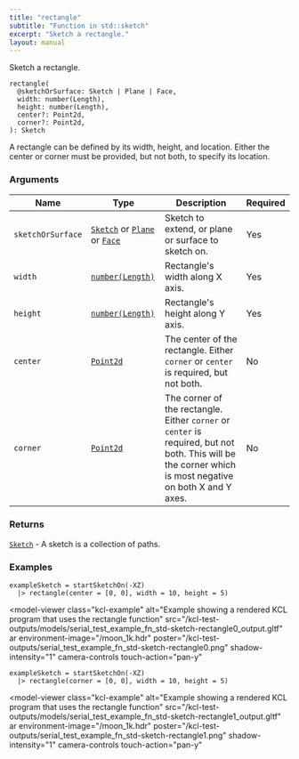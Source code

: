 ```yaml
---
title: "rectangle"
subtitle: "Function in std::sketch"
excerpt: "Sketch a rectangle."
layout: manual
---
```


Sketch a rectangle.

```kcl
rectangle(
  @sketchOrSurface: Sketch | Plane | Face,
  width: number(Length),
  height: number(Length),
  center?: Point2d,
  corner?: Point2d,
): Sketch
```

A rectangle can be defined by its width, height, and location. Either the center or corner must be provided, but not both, to specify its location.

### Arguments

| Name | Type | Description | Required |
|----------|------|-------------|----------|
| `sketchOrSurface` | [`Sketch`](/docs/kcl-std/types/std-types-Sketch) or [`Plane`](/docs/kcl-std/types/std-types-Plane) or [`Face`](/docs/kcl-std/types/std-types-Face) | Sketch to extend, or plane or surface to sketch on. | Yes |
| `width` | [`number(Length)`](/docs/kcl-std/types/std-types-number) | Rectangle's width along X axis. | Yes |
| `height` | [`number(Length)`](/docs/kcl-std/types/std-types-number) | Rectangle's height along Y axis. | Yes |
| `center` | [`Point2d`](/docs/kcl-std/types/std-types-Point2d) | The center of the rectangle. Either `corner` or `center` is required, but not both. | No |
| `corner` | [`Point2d`](/docs/kcl-std/types/std-types-Point2d) | The corner of the rectangle. Either `corner` or `center` is required, but not both. This will be the corner which is most negative on both X and Y axes. | No |

### Returns

[`Sketch`](/docs/kcl-std/types/std-types-Sketch) - A sketch is a collection of paths.


### Examples

```kcl
exampleSketch = startSketchOn(-XZ)
  |> rectangle(center = [0, 0], width = 10, height = 5)

```


<model-viewer
  class="kcl-example"
  alt="Example showing a rendered KCL program that uses the rectangle function"
  src="/kcl-test-outputs/models/serial_test_example_fn_std-sketch-rectangle0_output.gltf"
  ar
  environment-image="/moon_1k.hdr"
  poster="/kcl-test-outputs/serial_test_example_fn_std-sketch-rectangle0.png"
  shadow-intensity="1"
  camera-controls
  touch-action="pan-y"
>
</model-viewer>

```kcl
exampleSketch = startSketchOn(-XZ)
  |> rectangle(corner = [0, 0], width = 10, height = 5)

```


<model-viewer
  class="kcl-example"
  alt="Example showing a rendered KCL program that uses the rectangle function"
  src="/kcl-test-outputs/models/serial_test_example_fn_std-sketch-rectangle1_output.gltf"
  ar
  environment-image="/moon_1k.hdr"
  poster="/kcl-test-outputs/serial_test_example_fn_std-sketch-rectangle1.png"
  shadow-intensity="1"
  camera-controls
  touch-action="pan-y"
>
</model-viewer>


